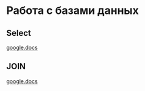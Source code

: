 # Работа с базами данных

## Select
[google.docs](https://docs.google.com/spreadsheets/d/1tjte-jWriAMEhy2JSB_MjnrJDMB3VoD0jU6ezk18OM4/edit?gid=0#gid=0)

## JOIN
[google.docs](https://docs.google.com/spreadsheets/d/1MSra3DNGIccizJbH8fb6rLWEmgFxG3m3Tl4loCNmuPk/edit?gid=0#gid=0)
